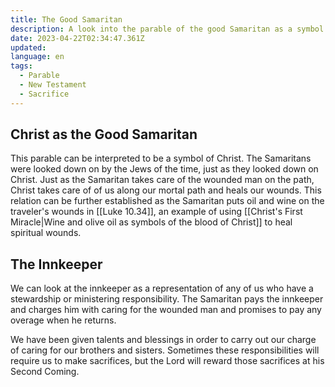 ```yaml
---
title: The Good Samaritan
description: A look into the parable of the good Samaritan as a symbol of Christ.
date: 2023-04-22T02:34:47.361Z
updated:
language: en
tags:
  - Parable
  - New Testament
  - Sacrifice
---
```


## Christ as the Good Samaritan

This parable can be interpreted to be a symbol of Christ. The Samaritans were looked down on by the Jews of the time, just as they looked down on Christ. Just as the Samaritan takes care of the wounded man on the path, Christ takes care of of us along our mortal path and heals our wounds. This relation can be further established as the Samaritan puts oil and wine on the traveler's wounds in [[Luke 10.34]], an example of using [[Christ's First Miracle|Wine and olive oil as symbols of the blood of Christ]] to heal spiritual wounds.

## The Innkeeper

We can look at the innkeeper as a representation of any of us who have a stewardship or ministering responsibility. The Samaritan pays the innkeeper and charges him with caring for the wounded man and promises to pay any overage when he returns.

We have been given talents and blessings in order to carry out our charge of caring for our brothers and sisters. Sometimes these responsibilities will require us to make sacrifices, but the Lord will reward those sacrifices at his Second Coming.
